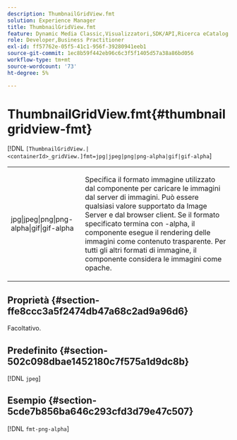 ```yaml
---
description: ThumbnailGridView.fmt
solution: Experience Manager
title: ThumbnailGridView.fmt
feature: Dynamic Media Classic,Visualizzatori,SDK/API,Ricerca eCatalog
role: Developer,Business Practitioner
exl-id: ff57762e-05f5-41c1-956f-39280941eeb1
source-git-commit: 1ec8b59f442eb96c6c3f5f1405d57a38a86bd056
workflow-type: tm+mt
source-wordcount: '73'
ht-degree: 5%

---
```


# ThumbnailGridView.fmt{#thumbnailgridview-fmt}

[!DNL `[ThumbnailGridView.|<containerId>_gridView.]fmt=jpg|jpeg|png|png-alpha|gif|gif-alpha`]

<table id="table_4620F51BD77149FDB68F1FBECC443801"> 
 <tbody> 
  <tr> 
   <td> <p> <span class="codeph"> jpg|jpeg|png|png-alpha|gif|gif-alpha</span> </p> </td> 
   <td> <p>Specifica il formato immagine utilizzato dal componente per caricare le immagini dal server di immagini. Può essere qualsiasi valore supportato da Image Server e dal browser client. Se il formato specificato termina con <span class="codeph"> -alpha</span>, il componente esegue il rendering delle immagini come contenuto trasparente. Per tutti gli altri formati di immagine, il componente considera le immagini come opache. </p> </td> 
  </tr> 
 </tbody> 
</table>

## Proprietà {#section-ffe8ccc3a5f2474db47a68c2ad9a96d6}

Facoltativo.

## Predefinito {#section-502c098dbae1452180c7f575a1d9dc8b}

[!DNL `jpeg`]

## Esempio {#section-5cde7b856ba646c293cfd3d79e47c507}

[!DNL `fmt-png-alpha`]
